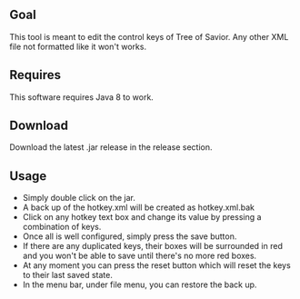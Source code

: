 ## Goal ##
This tool is meant to edit the control keys of Tree of Savior.
Any other XML file not formatted like it won't works.

## Requires ##
This software requires Java 8 to work.

## Download ##
Download the latest .jar release in the release section.

## Usage ##
* Simply double click on the jar.
* A back up of the hotkey.xml will be created as hotkey.xml.bak
* Click on any hotkey text box and change its value by pressing a combination of keys.
* Once all is well configured, simply press the save button.
* If there are any duplicated keys, their boxes will be surrounded in red and you won't be able to save until there's no more red boxes.
* At any moment you can press the reset button which will reset the keys to their last saved state.
* In the menu bar, under file menu, you can restore the back up.
